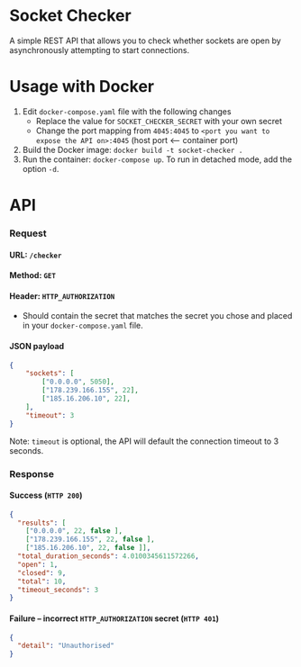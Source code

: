# Socket Checker
A simple REST API that allows you to check whether sockets are open by asynchronously attempting to start connections.

# Usage with Docker
1. Edit `docker-compose.yaml` file with the following changes
   * Replace the value for `SOCKET_CHECKER_SECRET` with your own secret
   * Change the port mapping from `4045:4045` to `<port you want to expose the API on>:4045` (host port <-- container port)
2. Build the Docker image: `docker build -t socket-checker .`
3. Run the container: `docker-compose up`. To run in detached mode, add the option `-d`.


# API
### Request
#### URL: `/checker`

#### Method: `GET`

#### Header: `HTTP_AUTHORIZATION` 
- Should contain the secret that matches the secret you chose and placed in your `docker-compose.yaml` file.

#### JSON payload
```json
{
	"sockets": [
		["0.0.0.0", 5050],
		["178.239.166.155", 22],
		["185.16.206.10", 22],
	],
	"timeout": 3
}
``` 
Note: `timeout` is optional, the API will default the connection timeout to 3 seconds.
### Response
#### Success (`HTTP 200`)
```json
{
  "results": [
    ["0.0.0.0", 22, false ],
    ["178.239.166.155", 22, false ],
    ["185.16.206.10", 22, false ]],
  "total_duration_seconds": 4.0100345611572266,
  "open": 1,
  "closed": 9,
  "total": 10,
  "timeout_seconds": 3
}
```
#### Failure – incorrect `HTTP_AUTHORIZATION` secret (`HTTP 401`)
```json
{
  "detail": "Unauthorised"
}
```
